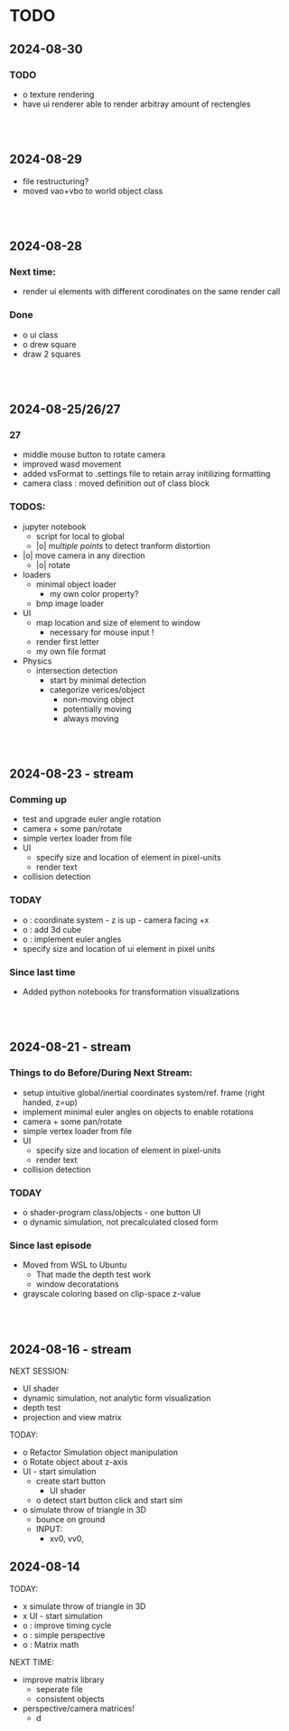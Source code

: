 
# TODO


## 2024-08-30

### TODO
- o texture rendering
- have ui renderer able to render arbitray amount of rectengles


<br><br>

## 2024-08-29

- file restructuring?
- moved vao+vbo to world object class

<br><br>

## 2024-08-28

### Next time:
- render ui elements with different corodinates on the same render call

### Done
- o ui class
- o drew square
- draw 2 squares

<br><br>

## 2024-08-25/26/27

### 27
 
- middle mouse button to rotate camera
- improved wasd movement
- added vsFormat to .settings file to retain array initilizing formatting
- camera class : moved definition out of class block




### TODOS:
- jupyter notebook
	- script for local to global
	- |o| *multiple points* to detect tranform distortion
- |o| move camera in any direction
	- |o| rotate
- loaders
	- minimal object loader
		- my own color property?
	- bmp image loader
- UI
	- map location and size of element to window
		- necessary for mouse input !
	- render first letter
	- my own file format
- Physics
	- intersection detection
		- start by minimal detection
		- categorize verices/object
			- non-moving object
			- potentially moving
			- always moving 


<br> <br>
## 2024-08-23 - stream

### Comming up
- test and upgrade euler angle rotation
- camera + some pan/rotate
- simple vertex loader from file
- UI
	- specify size and location of element in pixel-units
	- render text
- collision detection


### TODAY
- o : coordinate system - z is up - camera facing +x
- o : add 3d cube
- o : implement euler angles 
- specify size and location of ui element in pixel units


### Since last time
- Added python notebooks for transformation visualizations



<br> <br>

## 2024-08-21 - stream

### Things to do Before/During Next Stream:
- setup intuitive global/inertial coordinates system/ref. frame (right handed, z=up)
- implement minimal euler angles on objects to enable rotations
- camera + some pan/rotate
- simple vertex loader from file
- UI
	- specify size and location of element in pixel-units
	- render text
- collision detection


### TODAY
- o shader-program class/objects - one button UI
- o dynamic simulation, not precalculated closed form


### Since last episode
- Moved from WSL to Ubuntu
	- That made the depth test work
	- window decoratations
- grayscale coloring based on clip-space z-value


<br> <br>

## 2024-08-16 - stream

NEXT SESSION:
- UI shader
- dynamic simulation, not analytic form visualization
- depth test
- projection and view matrix


TODAY:
- o Refactor Simulation object manipulation
- o Rotate object about z-axis
- UI - start simulation
	- create start button
		- UI shader
	- o detect start button click and start sim
- o simulate throw of triangle in 3D
	- bounce on ground
	- INPUT:
		- xv0, vv0, 




## 2024-08-14

TODAY:
- x simulate throw of triangle in 3D
- x UI - start simulation
- o : improve timing cycle
- o : simple perspective
- o : Matrix math


NEXT TIME:
- improve matrix library
	- seperate file
	- consistent objects
- perspective/camera matrices!
	- d
